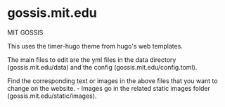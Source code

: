 # gossis.mit.edu
MIT GOSSIS

This uses the timer-hugo theme from hugo's web templates.

The main files to edit are the yml files in the data directory (gossis.mit.edu/data) and the config (gossis.mit.edu/config.toml).

Find the corresponding text or images in the above files that you want to change on the website.
     - Images go in the related static images folder (gossis.mit.edu/static/images).

